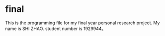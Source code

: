 # final
This is the programming file for my final year personal research project. My name is SHI ZHAO. student number is 1929944。
